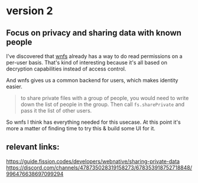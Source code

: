 # version 2

## Focus on privacy and sharing data with known people

I've discovered that [wnfs](https://guide.fission.codes/developers/webnative/file-system-wnfs) already has a way to do read permissions on a per-user basis. That's kind of interesting because it's all based on decryption capabilities instead of access control.

And wnfs gives us a common backend for users, which makes identity easier.

> to share private files with a group of people, you would need to write down the list of people in the group. Then call `fs.sharePrivate` and pass it the list of other users.

So wnfs I think has everything needed for this usecase. At this point it's more a matter of finding time to try this & build some UI for it.

## relevant links:

https://guide.fission.codes/developers/webnative/sharing-private-data
https://discord.com/channels/478735028319158273/678353918752718848/996476638697099294
